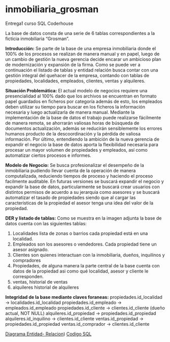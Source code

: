 # inmobiliaria_grosman
Entrega1 curso SQL Coderhouse


La base de datos consta de una serie de 6 tablas correspondientes a la ficticia inmobiliaria “Grosman”.

**Introducción:**
Se parte de la base de una empresa inmobiliaria donde el 100% de los procesos se realizan de manera manual y en papel, luego de un cambio de gestión la nueva gerencia decide encarar un ambicioso plan de modernización y expansión de la firma.
Como se puede ver a continuación el listado de tablas y entidad relación busca contar con una gestión integral del quehacer de la empresa, contando con tablas de propiedades, localidades, empleados, clientes, ventas y alquileres.


**Situación Problemática:**
El actual modelo de negocios requiere una presencialidad al 100% dado que los archivos se encuentran en formato papel guardados en ficheros por categoría además de esto, los empleados deben utilizar su tiempo para buscar en los ficheros la información necesaria y luego actualizarla de manera manual. Mediante la implementación de la base de datos el trabajo puede realizarse fácilmente de manera remota, se ahorrarán valiosas horas de búsqueda de documentos actualización, además se reducirán sensiblemente los errores humanos producto de la descoordinación y la pérdida de valiosa información. Por último, entendiendo la ambición de la nueva gerencia de expandir el negocio la base de datos aporta la flexibilidad necesaria para procesar un mayor volumen de propiedades y empleados, así como automatizar ciertos procesos e informes.

**Modelo de Negocio:**
Se busca profesionalizar el desempeño de la inmobiliaria pudiendo llevar cuenta de la operación de manera computalizada, reduciendo tiempos de proceso y haciendo el proceso facilmente auditable. En futuras versiones se buscará expandir el negocio y expandir la base de datos, particularmente se buscará crear usuarios con distintos permisos de acuerdo a su jerarquia como asesores y se buscará automatizar el tasado de propiedades siendo que al cargar las caracteristicas de la propiedad el asesor tenga una idea del valor de la propiedad.

**DER y listado de tablas:**
Como se muestra en la imagen adjunta la base de datos cuenta con las siguientes tablas:
1. Localidades lista de zonas o barrios cada propiedad está en una localidad.
2. Empleados son los asesores o vendedores. Cada propiedad tiene un asesor asignado.
3. Clientes son quienes interactuan con la inmobiliaria, dueños, inquilinos y compradores
4. Propiedades, de alguna manera la parte central de la base cuenta con datos de la propiedad asi como qué localidad, asesor y cliente le corresponden.
5. ventas, historial de ventas
6. alquileres historial de alquileres
   
**Integridad de la base mediante claves foraneas:**
propiedades.id_localidad → localidades.id_localidad
propiedades.id_empleado → empleados.id_empleado
propiedades.id_cliente → clientes.id_cliente (dueño actual, NOT NULL)
alquileres.id_propiedad → propiedades.id_propiedad
alquileres.id_inquilino → clientes.id_cliente
ventas.id_propiedad → propiedades.id_propiedad
ventas.id_comprador → clientes.id_cliente

[Diagrama Entidad- Relacion](https://github.com/arig96/inmobiliaria_grosman/blob/main/entidad%20relacion.png))
[Codigo SQL](https://github.com/arig96/inmobiliaria_grosman/blob/main/entrega1.sql)


